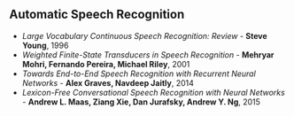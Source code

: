 ## Automatic Speech Recognition

* *Large Vocabulary Continuous Speech Recognition: Review* - **Steve Young**, 1996
* *Weighted Finite-State Transducers in Speech Recognition* - **Mehryar Mohri, Fernando Pereira, Michael Riley**, 2001
* *Towards End-to-End Speech Recognition with Recurrent Neural Networks* - **Alex Graves, Navdeep Jaitly**, 2014
* *Lexicon-Free Conversational Speech Recognition with Neural Networks* - **Andrew L. Maas, Ziang Xie, Dan Jurafsky, Andrew Y. Ng**, 2015
